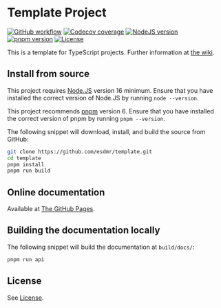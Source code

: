 # Template Project
[![GitHub workflow](https://img.shields.io/github/workflow/status/esdmr/template/CI/master?label=test&labelColor=0F0F0F&logo=github)][workflow]
[![Codecov coverage](https://img.shields.io/codecov/c/gh/esdmr/template/master?labelColor=0F0F0F&logo=CodeCov&logoColor=FF66B0)][codecov]
[![NodeJS version](https://img.shields.io/badge/node-≥16-005C9A?labelColor=0F0F0F&logo=node.js&logoColor=00B834)][node]
[![pnpm version](https://img.shields.io/badge/pnpm-6-005C9A?labelColor=0F0F0F&logo=pnpm)][pnpm]
[![License](https://img.shields.io/github/license/esdmr/template?labelColor=0F0F0F&color=005C9A)][license]

[workflow]: https://github.com/esdmr/template/actions/workflows/ci.yml
[codecov]: https://codecov.io/gh/esdmr/template
[node]: https://nodejs.org/en/download/current
[pnpm]: https://pnpm.io
[license]: https://github.com/esdmr/template/blob/master/LICENSE

This is a template for TypeScript projects.
Further information at [the wiki](https://github.com/esdmr/template/wiki).

## Install from source

This project requires [Node.JS][node] version 16 minimum. Ensure that you have
installed the correct version of Node.JS by running `node --version`.

This project recommends [pnpm][pnpm] version 6. Ensure that you have installed
the correct version of pnpm by running `pnpm --version`.

The following snippet will download, install, and build the source from GitHub:

```sh
git clone https://github.com/esdmr/template.git
cd template
pnpm install
pnpm run build
```

## Online documentation

Available at [The GitHub Pages](https://esdmr.github.io/template/).

## Building the documentation locally

The following snippet will build the documentation at `build/docs/`:

```sh
pnpm run api
```

## License

See [License][license].

